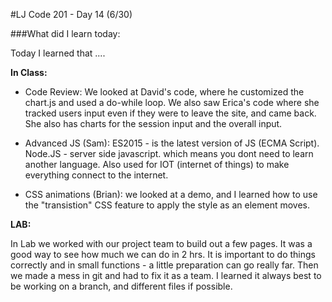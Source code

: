 #LJ Code 201 - Day 14 (6/30)

###What did I learn today:

Today I learned that ....


**In Class:**

- Code Review: We looked at David's code, where he customized the chart.js and used a do-while loop. We also saw Erica's code where she tracked users input even if they were to leave the site, and came back. She also has charts for the session input and the overall input.

- Advanced JS (Sam): ES2015 - is the latest version of JS (ECMA Script). Node.JS - server side javascript. which means you dont need to learn another language. Also used for IOT (internet of things) to make everything connect to the internet.
 	
- CSS animations (Brian): we looked at a demo, and I learned how to use the "transistion" CSS feature to apply the style as an element moves.


**LAB:**

In Lab we worked with our project team to build out a few pages. It was a good way to see how much we can do in 2 hrs. It is important to do things correctly and in small functions - a little preparation can go really far. Then we made a mess in git and had to fix it as a team. I learned it always best to be working on a branch, and different files if possible.







